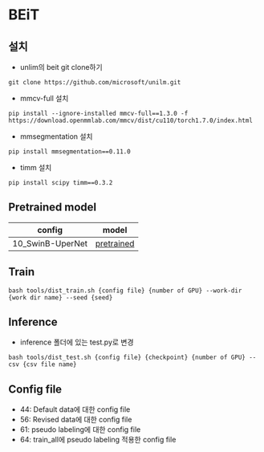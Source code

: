 # BEiT
## 설치
- unlim의 beit git clone하기

`git clone https://github.com/microsoft/unilm.git`

- mmcv-full 설치

`pip install --ignore-installed mmcv-full==1.3.0 -f https://download.openmmlab.com/mmcv/dist/cu110/torch1.7.0/index.html`

- mmsegmentation 설치

`pip install mmsegmentation==0.11.0`

- timm 설치

`pip install scipy timm==0.3.2`

## Pretrained model
|config|model|
|------|-----|
|10_SwinB-UperNet|[pretrained](https://unilm.blob.core.windows.net/beit/beit_large_patch16_224_pt22k_ft22k.pth)|

## Train
`bash tools/dist_train.sh {config file} {number of GPU} --work-dir {work dir name} --seed {seed}`

## Inference
- inference 폴더에 있는 test.py로 변경

`bash tools/dist_test.sh {config file} {checkpoint} {number of GPU} --csv {csv file name}`

## Config file
- 44: Default data에 대한 config file
- 56: Revised data에 대한 config file
- 61: pseudo labeling에 대한 config file
- 64: train_all에 pseudo labeling 적용한 config file